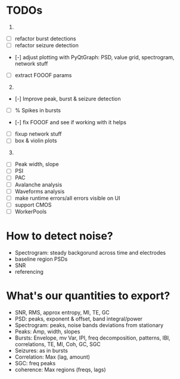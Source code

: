 # TODOs
1.
- [ ] refactor burst detections
- [ ] refactor seizure detection
- [-] adjust plotting with PyQtGraph: PSD, value grid, spectrogram, network stuff
- [ ] extract FOOOF params

2. 
- [-] Improve peak, burst & seizure detection
- [ ] % Spikes in bursts
- [-] fix FOOOF and see if working with it helps
- [ ] fixup network stuff
- [ ] box & violin plots

3.
- [ ] Peak width, slope
- [ ] PSI
- [ ] PAC
- [ ] Avalanche analysis
- [ ] Waveforms analysis
- [ ] make runtime errors/all errors visible on UI
- [ ] support CMOS
- [ ] WorkerPools 

# How to detect noise?
- Spectrogram: steady backgorund across time and electrodes
- baseline region PSDs
- SNR
- referencing

# What's our quantities to export?
- SNR, RMS, approx entropy, MI, TE, GC 
- PSD: peaks, exponent & offset, band integral/power
- Spectrogram: peaks, noise bands deviations from stationary
- Peaks: Amp, width, slopes
- Bursts: Envelope, mv Var, IPI, freq decomposition, patterns, IBI, correlations, TE, MI, Coh, GC, SGC
- Seizures: as in bursts
- Correlation: Max (lag, amount)
- SGC: freq peaks
- coherence: Max regions (freqs, lags)

